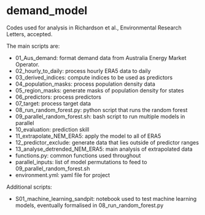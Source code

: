 # demand_model
Codes used for analysis in Richardson et al., Environmental Research Letters, accepted.

The main scripts are:

- 01_Aus_demand: format demand data from Australia Energy Market Operator.
- 02_hourly_to_daily: process hourly ERA5 data to daily
- 03_derived_indices: compute indices to be used as predictors
- 04_population_masks: process population density data
- 05_region_masks: generate masks of population density for states
- 06_predictors: process predictors
- 07_target: process target data
- 08_run_random_forest.py: python script that runs the random forest
- 09_parallel_random_forest.sh: bash script to run multiple models in parallel
- 10_evaluation: prediction skill
- 11_extrapolate_NEM_ERA5: apply the model to all of ERA5
- 12_predictor_exclude: generate data that lies outside of predictor ranges
- 13_analyse_detrended_NEM_ERA5: main analysis of extrapolated data
- functions.py: common functions used throughout
- parallel_inputs: list of model permutations to feed to 09_parallel_random_forest.sh
- environment.yml: yaml file for project

Additional scripts:
- S01_machine_learning_sandpit: notebook used to test machine learning models, eventually formalised in 08_run_random_forest.py
